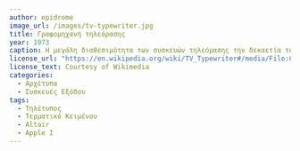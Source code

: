 ```yaml
---
author: epidrome
image_url: /images/tv-typewriter.jpg
title: Γραφομηχανή τηλεόρασης 
year: 1973 
caption: Η μεγάλη διαθεσιμότητα των συσκευών τηλεόρασης την δεκαετία του 1970 επέτρεψε σε πολλούς ερασιτέχνες να συνδέσουν ένα πληκτρολόγιο για να γράψουν κείμενο στην οθόνη της. Αν και οι συσκευές αυτές δεν είχαν κάποιο επεξεργαστή, στην συνέχεια επεκτάθηκαν για να συνδεθούν με τους πρώτους μικροϋπολογιστές. 
license_url: "https://en.wikipedia.org/wiki/TV_Typewriter#/media/File:CT1024_Monitor.jpg" 
license_text: Courtesy of Wikimedia 
categories:
  - Αρχέτυπα 
  - Συσκευές Εξόδου
tags:
  - Τηλέτυπος 
  - Τερματικό Κειμένου 
  - Altair
  - Apple I
---
```

